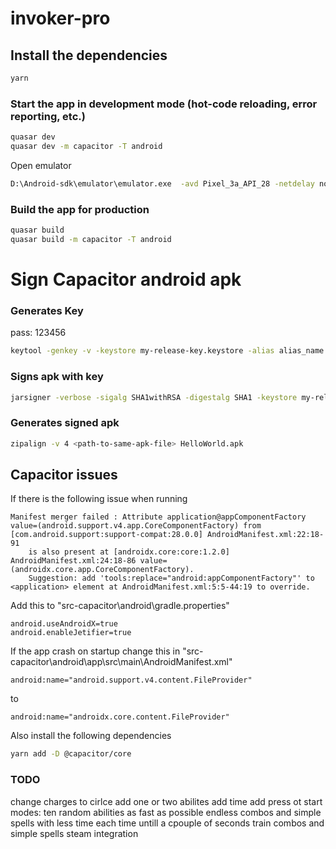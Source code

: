 # invoker-pro

## Install the dependencies
```bash
yarn
```

### Start the app in development mode (hot-code reloading, error reporting, etc.)
```bash
quasar dev
quasar dev -m capacitor -T android
```

Open emulator
```bash
D:\Android-sdk\emulator\emulator.exe  -avd Pixel_3a_API_28 -netdelay none -netspeed full
```

### Build the app for production
```bash
quasar build
quasar build -m capacitor -T android
```

# Sign Capacitor android apk

### Generates Key 
pass: 123456
```bash
keytool -genkey -v -keystore my-release-key.keystore -alias alias_name -keyalg RSA -keysize 2048 -validity 20000
```
###  Signs apk with key
```bash
jarsigner -verbose -sigalg SHA1withRSA -digestalg SHA1 -keystore my-release-key.keystore <path-to-unsigned-apk-file> alias_name
```
###  Generates signed apk
```bash
zipalign -v 4 <path-to-same-apk-file> HelloWorld.apk
```


## Capacitor issues
If there is the following issue when running
```
Manifest merger failed : Attribute application@appComponentFactory value=(android.support.v4.app.CoreComponentFactory) from [com.android.support:support-compat:28.0.0] AndroidManifest.xml:22:18-91
	is also present at [androidx.core:core:1.2.0] AndroidManifest.xml:24:18-86 value=(androidx.core.app.CoreComponentFactory).
	Suggestion: add 'tools:replace="android:appComponentFactory"' to <application> element at AndroidManifest.xml:5:5-44:19 to override.
```

Add this to "src-capacitor\android\gradle.properties"
```
android.useAndroidX=true
android.enableJetifier=true
```

If the app crash on startup change this in "src-capacitor\android\app\src\main\AndroidManifest.xml"
```
android:name="android.support.v4.content.FileProvider"
```
to
```
android:name="androidx.core.content.FileProvider"
```

Also install the following dependencies

```bash
yarn add -D @capacitor/core
```


### TODO
change charges to cirlce
add one or two abilites 
add time
add press ot start
modes:
  ten random abilities as fast as possible
  endless combos and simple spells with less time each time untill a cpouple of seconds
  train  combos and simple spells
steam integration